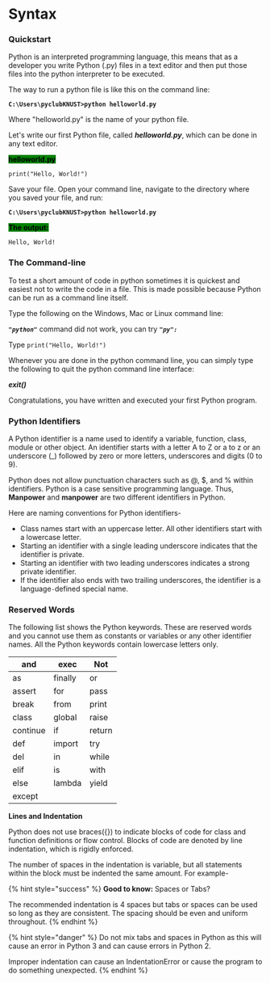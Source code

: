 # Syntax

### Quickstart

Python is an interpreted programming language, this means that as a developer you write Python (.py) files in a text editor and then put those files into the python interpreter to be executed.

The way to run a python file is like this on the command line:

**`C:\Users\pyclubKNUST>python helloworld.py`**

Where "helloworld.py" is the name of your python file.

Let's write our first Python file, called _**helloworld.py**_, which can be done in any text editor.

<mark style="background-color:green;">**helloworld.py**</mark>

`print("Hello, World!")`

Save your file. Open your command line, navigate to the directory where you saved your file, and run:&#x20;

**`C:\Users\pyclubKNUST>python helloworld.py`**

<mark style="background-color:green;">**The output:**</mark>

`Hello, World!`



### The Command-line

To test a short amount of code in python sometimes it is quickest and easiest not to write the code in a file. This is made possible because Python can be run as a command line itself.

Type the following on the Windows, Mac or Linux command line:

_**`"python"`**_ command did not work, you can try _**`"py":`**_

Type `print("Hello, World!")`

Whenever you are done in the python command line, you can simply type the following to quit the python command line interface:

_**exit()**_

Congratulations, you have written and executed your first Python program.

### **Python Identifiers**

A Python identifier is a name used to identify a variable, function, class, module or other object. An identifier starts with a letter A to Z or a to z or an underscore (\_) followed by zero or more letters, underscores and digits (0 to 9).

Python does not allow punctuation characters such as @, $, and % within identifiers. Python is a case sensitive programming language. Thus, **Manpower** and **manpower** are two different identifiers in Python.

Here are naming conventions for Python identifiers-

* Class names start with an uppercase letter. All other identifiers start with a lowercase letter.
* Starting an identifier with a single leading underscore indicates that the identifier is private.
* &#x20;Starting an identifier with two leading underscores indicates a strong private identifier.
* If the identifier also ends with two trailing underscores, the identifier is a language`-`defined special name.

### &#x20;**Reserved Words**

The following list shows the Python keywords. These are reserved words and you cannot use them as constants or variables or any other identifier names. All the Python keywords contain lowercase letters only.

| and      | exec    | Not    |
| -------- | ------- | ------ |
| as       | finally | or     |
| assert   | for     | pass   |
| break    | from    | print  |
| class    | global  | raise  |
| continue | if      | return |
| def      | import  | try    |
| del      | in      | while  |
| elif     | is      | with   |
| else     | lambda  | yield  |
| except   |         |        |

**Lines and Indentation**

Python does not use braces({}) to indicate blocks of code for class and function definitions or flow control. Blocks of code are denoted by line indentation, which is rigidly enforced.

The number of spaces in the indentation is variable, but all statements within the block must be indented the same amount. For example-

&#x20;

{% hint style="success" %}
**Good to know:** Spaces or Tabs?&#x20;

The recommended indentation is 4 spaces but tabs or spaces can be used so long as they are consistent. The spacing should be even and uniform throughout.
{% endhint %}

{% hint style="danger" %}
Do not mix tabs and spaces in Python as this will cause an error in Python 3 and can cause errors in Python 2.

Improper indentation can cause an IndentationError or cause the program to do something unexpected.
{% endhint %}

